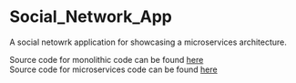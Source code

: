 # Social_Network_App

A social netowrk application for showcasing a microservices architecture.

Source code for monolithic code can be found [here](https://github.com/KostasEreksonas/Social_Network_App/tree/main/monolith)<br>
Source code for microservices code can be found [here](https://github.com/KostasEreksonas/Social_Network_App/tree/main/microservices)
